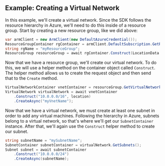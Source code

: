 Example: Creating a Virtual Network
--------------------------------------

In this example, we'll create a virtual network. Since the SDK follows the resource hierarchy in Azure, we'll need to do this inside of a resource group. Start by creating a new resource group, like we did above:

```C# Snippet:Creating_A_Virtual_Network_CreateResourceGroup
var armClient = new ArmClient(new DefaultAzureCredential());
ResourceGroupContainer rgContainer = armClient.DefaultSubscription.GetResourceGroups();
string rgName = "myResourceGroup";
ResourceGroup resourceGroup = await rgContainer.Construct(LocationData.WestUS2).CreateOrUpdateAsync(rgName);
```

Now that we have a resource group, we'll create our virtual network. To do this, we will use a helper method on the container object called `Construct`. The helper method allows us to create the request object and then send that to the `Create` method.

```csharp
VirtualNetworkContainer vnetContainer = resourceGroup.GetVirtualNetworks();
VirtualNetwork virtualNetwork = await vnetContainer
    .Construct("10.0.0.0/16", location)
    .CreateAsync("myVnetName");
```

Now that we have a virtual network, we must create at least one subnet in order to add any virtual machines.
Following the hierarchy in Azure, subnets belong to a virtual network, so that's where we'll get our `SubnetContainer` instance. After that, we'll again use the `Construct` helper method to create our subnet.

```csharp
string subnetName = "mySubnetName";
SubnetContainer subnetContainer = virtualNetwork.GetSubnets();
Subnet subnet = await subnetContainer
    .Construct("10.0.0.0/24")
    .CreateAsync(subnetName);
```
